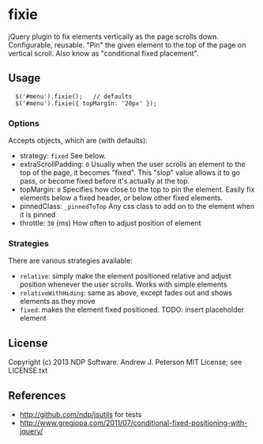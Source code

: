 fixie
=====

jQuery plugin to fix elements vertically as the page scrolls down. Configurable, reusable.
"Pin" the given element to the top of the page on vertical scroll. Also know as
"conditional fixed placement".

## Usage
```
  $('#menu').fixie();   // defaults
  $('#menu').fixie({ topMargin: '20px' });
```

### Options
Accepts objects, which are (with defaults):
* strategy: `fixed`  See below.
* extraScrollPadding: `0` Usually when the user scrolls an element to the top
  of the page, it becomes "fixed". This "slop" value allows it to go pass,
  or become fixed before it's actually at the top.
* topMargin: `0` Specifies how close to the top to pin the element. Easily fix elements
  below a fixed header, or below other fixed elements.
* pinnedClass: `_pinnedToTop` Any css class to add on to the element when it is pinned
* throttle: `30` (ms)  How often to adjust position of element


### Strategies
There are various strategies available:
* `relative`: simply make the element positioned relative and
  adjust position whenever the user scrolls. Works with simple elements
* `relativeWithHiding`: same as above, except fades out and shows
  elements as they move
* `fixed`: makes the element fixed positioned.  TODO: insert
  placeholder element


## License
Copyright (c) 2013 NDP Software. Andrew J. Peterson
MIT License; see LICENSE.txt


## References
* http://github.com/ndp/jsutils for tests
* http://www.gregjopa.com/2011/07/conditional-fixed-positioning-with-jquery/
